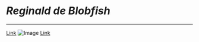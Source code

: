 # *Reginald de Blobfish*
-----
[Link](index.md)
![Image](https://everydayoriginal.com/wp-content/uploads/2018/11/Photo-Nov-29-12-21-08-AM-e1543471507532.jpg)
[Link](Lab-Report-1.md)
